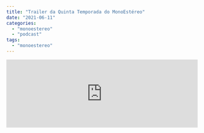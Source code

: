 ```yaml
---
title: "Trailer da Quinta Temporada do MonoEstéreo"
date: "2021-06-11"
categories: 
  - "monoestereo"
  - "podcast"
tags: 
  - "monoestereo"
---
```


<iframe src="https://anchor.fm/monoestereo/embed/episodes/Trailer-da-Quinta-Temporada-do-MonoEstreo-e12kdpk" height="180px" width="100%" frameborder="0" scrolling="no" style="width:100%;height:180px"></iframe>
